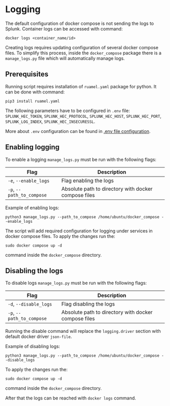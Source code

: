 # Logging

The default configuration of docker compose is not sending the logs to Splunk. Container logs can be accessed with command:
```
docker logs <container_name/id>
```

Creating logs requires updating configuration of several docker compose files. To simplify this process, inside the 
`docker_compose` package there is a `manage_logs.py` file which will automatically manage logs.

## Prerequisites

Running script requires installation of `ruamel.yaml` package for python. It can be done with command:
```
pip3 install ruamel.yaml
```

The following parameters have to be configured in `.env` file:
`SPLUNK_HEC_TOKEN`, `SPLUNK_HEC_PROTOCOL`, `SPLUNK_HEC_HOST`, `SPLUNK_HEC_PORT`, `SPLUNK_LOG_INDEX`, `SPLUNK_HEC_INSECURESSL`.

More about `.env` configuration can be found in [.env file configuration](./6-env-file-configuration.md).

## Enabling logging

To enable a logging `manage_logs.py` must be run with the following flags:

| Flag                      | Description                                          |
|---------------------------|------------------------------------------------------| 
| `-e`, `--enable_logs`     | Flag enabling the logs                               |
| `-p`, `--path_to_compose` | Absolute path to directory with docker compose files |

Example of enabling logs:
```
python3 manage_logs.py --path_to_compose /home/ubuntu/docker_compose --enable_logs
```

The script will add required configuration for logging under services in docker compose files.
To apply the changes run the: 
```
sudo docker compose up -d
```
command inside the `docker_compose` directory.

## Disabling the logs

To disable logs `manage_logs.py` must be run with the following flags:

| Flag                      | Description                                          |
|---------------------------|------------------------------------------------------| 
| `-d`, `--disable_logs`    | Flag disabling the logs                              |
| `-p`, `--path_to_compose` | Absolute path to directory with docker compose files |

Running the disable command will replace the `logging.driver` section with default docker driver `json-file`. 

Example of disabling logs:
```
python3 manage_logs.py --path_to_compose /home/ubuntu/docker_compose --disable_logs
```

To apply the changes run the:
```
sudo docker compose up -d
```
command inside the `docker_compose` directory.

After that the logs can be reached with `docker logs` command.
